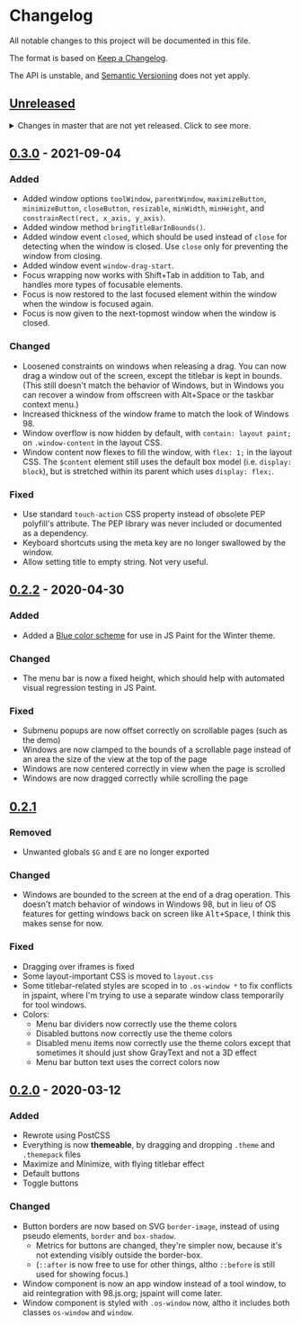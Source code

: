# Changelog
All notable changes to this project will be documented in this file.

The format is based on [Keep a Changelog](https://keepachangelog.com/en/1.0.0/).

The API is unstable, and [Semantic Versioning](https://semver.org/spec/v2.0.0.html) does not yet apply.

## [Unreleased]
<details>
	<summary>
		Changes in master that are not yet released.
		Click to see more.
	</summary>

### Changed
- `parseThemeFileString` can now return `undefined` if the theme file is not valid.

### Added
- Window method `setDimensions({ innerWidth, innerHeight, outerWidth, outerHeight })` to set the size of the window.
- Window options `innerWidth`, `innerHeight`, `outerWidth`, `outerHeight` to set the initial size of the window.

### Fixed
- Improved accuracy of the titlebar styles, especially for tool windows.
- Fixed active state of the titlebar buttons in Firefox.
- Disabled buttons no longer show active state if you try to click on them.
- In demo: When loading a theme file, do not apply any styles if it is not a valid theme file.

</details>

## [0.3.0] - 2021-09-04

### Added
- Added window options `toolWindow`, `parentWindow`, `maximizeButton`, `minimizeButton`, `closeButton`, `resizable`, `minWidth`, `minHeight`, and `constrainRect(rect, x_axis, y_axis)`.
- Added window method `bringTitleBarInBounds()`.
- Added window event `closed`, which should be used instead of `close` for detecting when the window is closed. Use `close` only for preventing the window from closing.
- Added window event `window-drag-start`.
- Focus wrapping now works with Shift+Tab in addition to Tab, and handles more types of focusable elements.
- Focus is now restored to the last focused element within the window when the window is focused again.
- Focus is now given to the next-topmost window when the window is closed.

### Changed
- Loosened constraints on windows when releasing a drag. You can now drag a window out of the screen, except the titlebar is kept in bounds. (This still doesn't match the behavior of Windows, but in Windows you can recover a window from offscreen with Alt+Space or the taskbar context menu.)
- Increased thickness of the window frame to match the look of Windows 98.
- Window overflow is now hidden by default, with `contain: layout paint;` on `.window-content` in the layout CSS.
- Window content now flexes to fill the window, with `flex: 1;` in the layout CSS. The `$content` element still uses the default box model (i.e. `display: block`), but is stretched within its parent which uses `display: flex;`.

### Fixed
- Use standard `touch-action` CSS property instead of obsolete PEP polyfill's attribute. The PEP library was never included or documented as a dependency.
- Keyboard shortcuts using the meta key are no longer swallowed by the window.
- Allow setting title to empty string. Not very useful.

## [0.2.2] - 2020-04-30

### Added
- Added a [Blue color scheme](https://www.deviantart.com/tpenguinltg/art/Blue-525167751) for use in JS Paint for the Winter theme.

### Changed
- The menu bar is now a fixed height, which should help with automated visual regression testing in JS Paint.

### Fixed
- Submenu popups are now offset correctly on scrollable pages (such as the demo)
- Windows are now clamped to the bounds of a scrollable page instead of an area the size of the view at the top of the page
- Windows are now centered correctly in view when the page is scrolled
- Windows are now dragged correctly while scrolling the page

## [0.2.1]

### Removed
- Unwanted globals `$G` and `E` are no longer exported

### Changed
- Windows are bounded to the screen at the end of a drag operation. This doesn't match behavior of windows in Windows 98, but in lieu of OS features for getting windows back on screen like <kbd>Alt+Space</kbd>, I think this makes sense for now.

### Fixed
- Dragging over iframes is fixed
- Some layout-important CSS is moved to `layout.css`
- Some titlebar-related styles are scoped in to `.os-window *` to fix conflicts in jspaint, where I'm trying to use a separate window class temporarily for tool windows.
- Colors:
  - Menu bar dividers now correctly use the theme colors
  - Disabled buttons now correctly use the theme colors
  - Disabled menu items now correctly use the theme colors except that sometimes it should just show GrayText and not a 3D effect
  - Menu bar button text uses the correct colors now

## [0.2.0] - 2020-03-12
### Added
- Rewrote using PostCSS
- Everything is now **themeable**, by dragging and dropping `.theme` and `.themepack` files
- Maximize and Minimize, with flying titlebar effect
- Default buttons
- Toggle buttons

### Changed
- Button borders are now based on SVG `border-image`, instead of using pseudo elements, `border` and `box-shadow`.
  - Metrics for buttons are changed, they're simpler now, because it's not extending visibly outside the border-box.
  - (`::after` is now free to use for other things, altho `::before` is still used for showing focus.)
- Window component is now an app window instead of a tool window, to aid reintegration with 98.js.org; jspaint will come later.
- Window component is styled with `.os-window` now, altho it includes both classes `os-window` and `window`.

[Unreleased]: https://github.com/1j01/os-gui/compare/v0.3.0...HEAD
[0.3.0]: https://github.com/1j01/os-gui/compare/v0.2.2...v0.3.0
[0.2.2]: https://github.com/1j01/os-gui/compare/v0.2.1...v0.2.2
[0.2.1]: https://github.com/1j01/os-gui/compare/v0.2.0...v0.2.1
[0.2.0]: https://github.com/1j01/os-gui/releases/tag/v0.2.0

